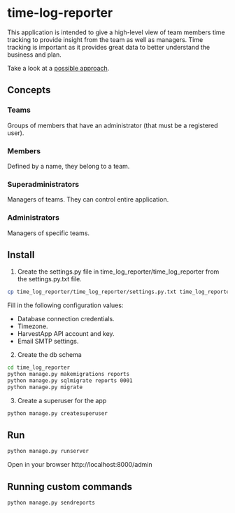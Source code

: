# time-log-reporter

This application is intended to give a high-level view of team members time tracking to provide insight from the team as well as managers. Time tracking is important as it provides great data to better understand the business and plan.

Take a look at a [possible approach](https://www.getharvest.com/blog/2016/02/using-harvest-api-radical-transparency-clients-almanac/#more-13023).


## Concepts

### Teams
Groups of members that have an administrator (that must be a registered user).

### Members
Defined by a name, they belong to a team.

### Superadministrators
Managers of teams. They can control entire application.

### Administrators
Managers of specific teams.


## Install

1. Create the settings.py file in time_log_reporter/time_log_reporter from the settings.py.txt file.
```bash
cp time_log_reporter/time_log_reporter/settings.py.txt time_log_reporter/time_log_reporter/settings.py
```
Fill in the following configuration values:
* Database connection credentials.
* Timezone.
* HarvestApp API account and key.
* Email SMTP settings.

2. Create the db schema
```bash
cd time_log_reporter
python manage.py makemigrations reports
python manage.py sqlmigrate reports 0001
python manage.py migrate
```

3. Create a superuser for the app
```bash
python manage.py createsuperuser
```

## Run

```bash
python manage.py runserver
```

Open in your browser http://localhost:8000/admin


## Running custom commands

```
python manage.py sendreports
```
